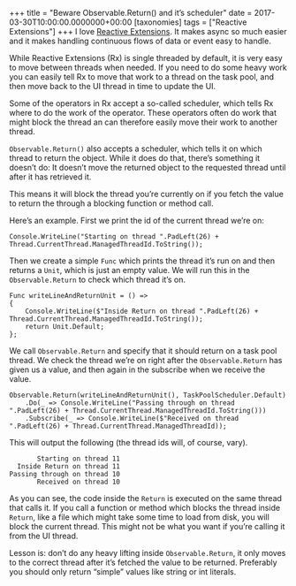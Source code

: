 +++
title = "Beware Observable.Return() and it’s scheduler"
date = 2017-03-30T10:00:00.0000000+00:00
[taxonomies]
tags = ["Reactive Extensions"]
+++
I love [Reactive Extensions](http://reactivex.io/). It makes async so much easier and it makes handling continuous flows of data or event easy to handle.

While Reactive Extensions (Rx) is single threaded by default, it is very easy to move between threads when needed. If you need to do some heavy work you can easily tell Rx to move that work to a thread on the task pool, and then move back to the UI thread in time to update the UI.

Some of the operators in Rx accept a so-called scheduler, which tells Rx where to do the work of the operator. These operators often do work that might block the thread an can therefore easily move their work to another thread.

`Observable.Return()` also accepts a scheduler, which tells it on which thread to return the object. While it does do that, there’s something it doesn’t do: It doesn’t move the returned object to the requested thread until after it has retrieved it.

This means it will block the thread you’re currently on if you fetch the value to return the through a blocking function or method call.

Here’s an example. First we print the id of the current thread we’re on:

```
Console.WriteLine("Starting on thread ".PadLeft(26) + Thread.CurrentThread.ManagedThreadId.ToString());
```

Then we create a simple `Func` which prints the thread it’s run on and then returns a `Unit`, which is just an empty value. We will run this in the `Observable.Return` to check which thread it’s on.

```
Func writeLineAndReturnUnit = () =>
{
    Console.WriteLine($"Inside Return on thread ".PadLeft(26) + Thread.CurrentThread.ManagedThreadId.ToString());
    return Unit.Default;
};
```

We call `Observable.Return` and specify that it should return on a task pool thread. We check the thread we’re on right after the `Observable.Return` has given us a value, and then again in the subscribe when we receive the value.

```
Observable.Return(writeLineAndReturnUnit(), TaskPoolScheduler.Default)
    .Do(_ => Console.WriteLine("Passing through on thread ".PadLeft(26) + Thread.CurrentThread.ManagedThreadId.ToString()))
    .Subscribe(_ => Console.WriteLine($"Received on thread ".PadLeft(26) + Thread.CurrentThread.ManagedThreadId));
```

This will output the following (the thread ids will, of course, vary).

```
       Starting on thread 11
  Inside Return on thread 11
Passing through on thread 10
       Received on thread 10
```

As you can see, the code inside the `Return` is executed on the same thread that calls it. If you call a function or method which blocks the thread inside `Return`, like a file which might take some time to load from disk, you will block the current thread. This might not be what you want if you’re calling it from the UI thread.

Lesson is: don’t do any heavy lifting inside `Observable.Return`, it only moves to the correct thread after it’s fetched the value to be returned. Preferably you should only return “simple” values like string or int literals.
